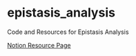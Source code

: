 # epistasis_analysis
Code and Resources for Epistasis Analysis

[Notion Resource Page](https://www.notion.so/Epistasis-and-ML-modeling-papers-7bc47b30ff6b406aae2c1668dc3b6f07)
